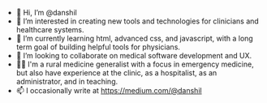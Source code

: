 - 👋 Hi, I’m @danshil
- 👀 I’m interested in creating new tools and technologies for clinicians and healthcare systems.
- 🌱 I’m currently learning html, advanced css, and javascript, with a long term goal of building helpful tools for physicians.
- 💞️ I’m looking to collaborate on medical software development and UX.
- 👨‍⚕️ I'm a rural medicine generalist with a focus in emergency medicine, but also have experience at the clinic, as a hospitalist, as an administrator, and in teaching.
- 📫 I occasionally write at https://medium.com/@danshil

<!---
danshil/danshil is a ✨ special ✨ repository because its `README.md` (this file) appears on your GitHub profile.
You can click the Preview link to take a look at your changes.
--->

